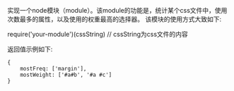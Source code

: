 实现一个node模块（module）。该module的功能是，统计某个css文件中，使用次数最多的属性，以及使用的权重最高的选择器。
该模块的使用方式大致如下:

require('your-module')(cssString) // cssString为css文件的内容

返回值示例如下:
````
{
    mostFreq: ['margin'],
    mostWeight: ['#a#b', '#a #c']
}
````